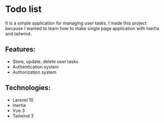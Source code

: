 # Todo list

It is a simple application for managing user tasks. 
I made this project because I wanted to learn how to make single page application with inertia and tailwind.


## Features:

* Store, update, delete user tasks
* Authentication system
* Authorization system

## Technologies: 

 * Laravel 10
 * Inertia 
 * Vue 3
 * Tailwind 3

